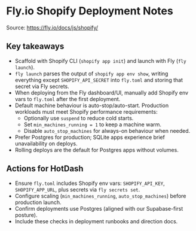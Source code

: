 # Fly.io Shopify Deployment Notes

Source: https://fly.io/docs/js/shopify/

## Key takeaways

- Scaffold with Shopify CLI (`shopify app init`) and launch with Fly (`fly launch`).
- `fly launch` parses the output of `shopify app env show`, writing everything except `SHOPIFY_API_SECRET` into `fly.toml` and storing that secret via Fly secrets.
- When deploying from the Fly dashboard/UI, manually add Shopify env vars to `fly.toml` after the first deployment.
- Default machine behaviour is auto-stop/auto-start. Production workloads must meet Shopify performance requirements:
  - Optionally use `suspend` to reduce cold starts.
  - Set `min_machines_running = 1` to keep a machine warm.
  - Disable `auto_stop_machines` for always-on behaviour when needed.
- Prefer Postgres for production; SQLite apps experience brief unavailability on deploys.
- Rolling deploys are the default for Postgres apps without volumes.

## Actions for HotDash

- Ensure `fly.toml` includes Shopify env vars: `SHOPIFY_API_KEY`, `SHOPIFY_APP_URL`, plus secrets via `fly secrets set`.
- Configure scaling (`min_machines_running`, `auto_stop_machines`) before production launch.
- Confirm deployments use Postgres (aligned with our Supabase-first posture).
- Include these checks in deployment runbooks and direction docs.
